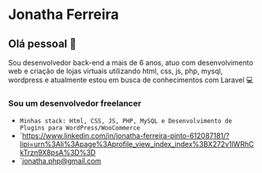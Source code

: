 # Jonatha Ferreira

## Olá pessoal 👋
Sou desenvolvedor back-end a mais de 6 anos, atuo com desenvolvimento web e criação de lojas virtuais utilizando html, css, js, php, mysql, wordpress e atualmente estou em busca de conhecimentos com Laravel :computer:

### Sou um desenvolvedor freelancer
- `Minhas stack: Html, CSS, JS, PHP, MySQL e Desenvolvimento de Plugins para WordPress/WooCommerce`
- `https://www.linkedin.com/in/jonatha-ferreira-pinto-612087181/?lipi=urn%3Ali%3Apage%3Aprofile_view_index_index%3BX272v1lWRhCkTrzn9X8psA%3D%3D
- `jonatha.php@gmail.com
